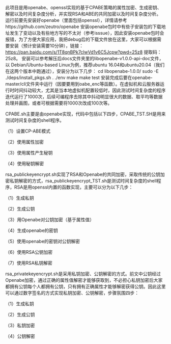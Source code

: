 此项目是用openabe、openssl实现的基于CPABE策略的属性加密、生成密钥、解密以及时间复杂度分析，并实现RSA和ABE的共同加密以及时间复杂度分析。
运行前要先安装好openabe（里面包括openssl），详情请参考https://github.com/zeutro/openabe
安装openabe包时中有些子安装包的下载地址发生了变动以及有些地方写的不太对（参考isssue），因此安装openabe包时会报错，为了方便大家应用，我把debug后的下载文件放在这里，大家可以根据需要安装（预计安装需要10分钟），链接：https://pan.baidu.com/s/1T8qnBPk7clwVd1v6C5Jcpw?pwd=25z8 提取码：25z8。
安装可以参考解压后docs文件夹里的libopenabe-v1.0.0-api-doc文件，以 Debian/Ubuntu-based Linux为例，推荐ubuntu 16.04和ubuntu20.04（我们在这两个版本中跑通过），安装分为以下几步：
cd libopenabe-1.0.0/
sudo -E ./deps/install_pkgs.sh
. ./env
make
make test
安装完成后要在openabe-master/cli文件夹中运行（因要要用到oabe_enc等函数）。在虚拟机和云服务器运行时时间抖动较大，尤其是当本地虚拟机配置较低时，因此测试时间复杂度的程序迭代运行了1000次，后续可编程序去除其中抖动明显很大的数据、取平均等数据处理并画图，或者可根据需要将1000次改成100次等。

CPABE.sh主要是由openabe实现，代码中包括以下四步，CPABE_TST.SH是用来测试时间复杂度的shell程序。

（1）设置CP-ABE模式

（2）使用属性加密

（3）使用属性产生秘钥

（4）使用秘钥解密

rsa_publickeyencrypt.sh实现了RSA和Openabe的共同加密，采取传统的公钥加密私钥解密的方式，rsa_publickeyencrypt_TST.sh是测试时间复杂度的shell程序，RSA是用openssl内置的函数实现，主要可以分为以下几步：

（1）生成私钥

（2）生成公钥

（3）用Openabe对公钥加密（基于属性值）

（4）生成openabe的密钥

（5）使用openabe的密钥对公钥解密

（6）使用RSA公钥加密

（7）使用RSA私钥解密

rsa_privatekeyencrypt.sh是采用私钥加密、公钥解密的方式。前文中公钥经过Openabe加密，通过正确的属性值解密才能够获取到，不必担心私钥加密后大家都拥有公钥每个人都拥有公钥，只有拥有正确属性才能够解密获得公钥。因此这里可以通过数字签名的方式实现私钥加密、公钥解密，步骤氛围四步：

（1）生成私钥

（2）生成公钥

（3）私钥加密

（4）公钥解密
